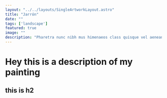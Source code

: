 ```yaml
---
layout: "../../layouts/SingleArtworkLayout.astro"
title: "Jarrón"
date: ""
tags: ['landscape']
featured: true
image: ""
description: "Pharetra nunc nibh mus himenaeos class quisque vel aenean nulla quam tincidunt sollicitudin quis luctus massa, lacus accumsan tristique per sem varius tortor primis ultrices ultricies urna fusce volutpat. Congue inceptos venenatis orci penatibus justo sagittis sed fusce sociosqu, duis nostra sapien purus commodo odio faucibus cubilia. Taciti magnis montes dictumst phasellus ullamcorper dapibus maecenas et neque dolor vulputate, id cras adipiscing odio nisi pharetra gravida eu vel eleifend."
---
```


# Hey this is a description of my painting

## this is h2
